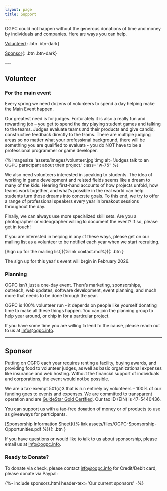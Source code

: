 ```yaml
---
layout: page
title: Support
---
```


OGPC could not happen without the generous donations of time and money by individuals and companies.
Here are ways you can help.

<div class="btn-set" id="categories" markdown="1">

[Volunteer](#volunteer){: .btn .btn-dark}

[Sponsor](#sponsor){: .btn .btn-dark}

</div>
---

## Volunteer

### For the main event

Every spring we need dozens of volunteers to spend a day helping make the Main Event happen.

Our greatest need is for judges. Fortunately it is also a really fun and rewarding job –
you get to spend the day playing student games and talking to the teams. Judges evaluate
teams and their products and give candid, constructive feedback directly to the teams.
There are multiple judging areas so no matter what your professional background, there
will be something you are qualified to evaluate - you do NOT have to be a professional
programmer or game developer.

{% imagesize 'assets/images/volunteer.jpg':img alt='Judges talk to an OGPC participant about their project.' class="w-75" %}


We also need volunteers interested in speaking to students. The idea of working in game development
and related fields seems like a dream to many of the kids. Hearing first-hand accounts of how
projects unfold, how teams work together, and what’s possible in the real world can help students
turn those dreams into concrete goals. To this end, we try to offer a range of professional speakers
every year in breakout sessions throughout the day.

Finally, we can always use more specialized skill sets. Are you a photographer or
videographer willing to document the event? If so, please get in touch!

If you are interested in helping in any of these ways, please get on our mailing list as a volunteer
to be notified each year when we start recruiting.

[Sign up for the mailing list]({%link contact.md%}){: .btn }

The sign up for this year's event will begin in February 2026.

### Planning

OGPC isn’t just a one-day event. There’s marketing, sponsorships, outreach, web updates, software
development, event planning, and much more that needs to be done through the year.

OGPC is 100% volunteer run - it depends on people like yourself donating time to make all these
things happen. You can join the planning group to help year around, or chip in for a particular
project.

If you have some time you are willing to lend to the cause, please reach out to us at
[info@ogpc.info](mailto:info@ogpc.info).

---

## Sponsor

Putting on OGPC each year requires renting a facility, buying awards, and providing food to
volunteer judges, as well as basic organizational expenses like insurance and web hosting. Without
the financial support of individuals and corporations, the event would not be possible.

We are a tax-exempt 501(c)3 that is run entirely by volunteers – 100% of our funding goes to
events and expenses. We are committed to transparent operation and are
[GuideStar Gold Certified](https://www.guidestar.org/profile/47-5440436). Our tax ID (EIN) is 47-5440436.

You can support us with a tax-free donation of money or of products to use as giveaways for
participants.

[Sponsorship Information Sheet]({% link assets/files/OGPC-Sponsorship-Opportunities.pdf %}){: .btn }

If you have questions or would like to talk to us about sponsorship, please email us at
[info@ogpc.info](mailto:info@ogpc.info).

### Ready to Donate?

To donate via check, please contact [info@ogpc.info](mailto:info@ogpc.info) for Credit/Debit card,
please donate via Paypal:

<div id="donate-button-container" class="d-flex align-items-center justify-content-center">
<div id="donate-button"></div>
<script src="https://www.paypalobjects.com/donate/sdk/donate-sdk.js" charset="UTF-8"></script>
<script>
PayPal.Donation.Button({
env:'production',
hosted_button_id:'96V4CW92449QJ',
image: {
src:'https://www.paypalobjects.com/en_US/i/btn/btn_donateCC_LG.gif',
alt:'Donate with PayPal button',
title:'PayPal - The safer, easier way to pay online!',
}
}).render('#donate-button');
</script>
</div>


{%- include sponsors.html header-text='Our current sponsors' -%}